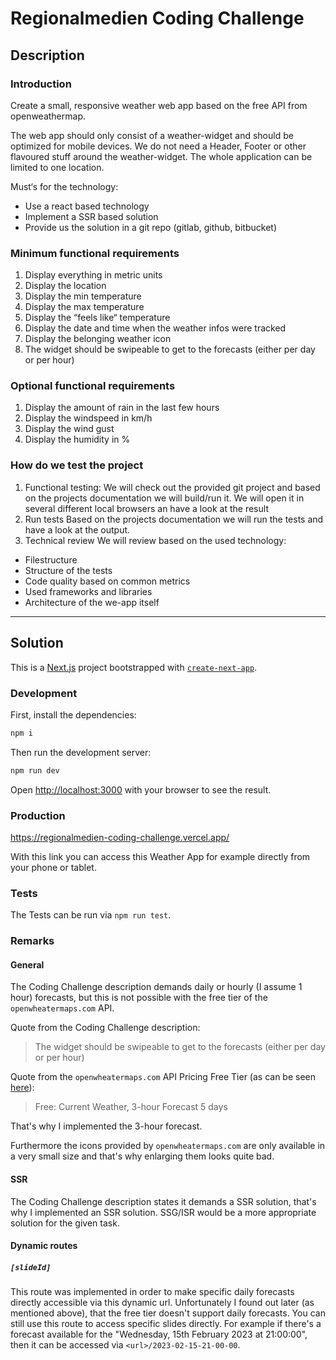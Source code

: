 # Regionalmedien Coding Challenge

## Description

### Introduction

Create a small, responsive weather web app based on the free API from openweathermap.

The web app should only consist of a weather-widget and should be optimized for mobile devices.
We do not need a Header, Footer or other flavoured stuff around the weather-widget.
The whole application can be limited to one location.

Must‘s for the technology:
- Use a react based technology
- Implement a SSR based solution
- Provide us the solution in a git repo (gitlab, github, bitbucket)

### Minimum functional requirements

1. Display everything in metric units
2. Display the location
3. Display the min temperature
4. Display the max temperature
5. Display the “feels like“ temperature
6. Display the date and time when the weather infos were tracked
7. Display the belonging weather icon
8. The widget should be swipeable to get to the forecasts (either per day or per hour)

### Optional functional requirements

1. Display the amount of rain in the last few hours
2. Display the windspeed in km/h
3. Display the wind gust
4. Display the humidity in %

### How do we test the project

1. Functional testing:
We will check out the provided git project and based on the projects documentation we will build/run it.
We will open it in several different local browsers an have a look at the result
2. Run tests
Based on the projects documentation we will run the tests and have a look at the output.
3. Technical review
We will review based on the used technology:
- Filestructure
- Structure of the tests
- Code quality based on common metrics
- Used frameworks and libraries
- Architecture of the we-app itself

---

## Solution

This is a [Next.js](https://nextjs.org/) project bootstrapped with [`create-next-app`](https://github.com/vercel/next.js/tree/canary/packages/create-next-app).

### Development

First, install the dependencies:

```bash
npm i
```

Then run the development server:

```bash
npm run dev
```

Open [http://localhost:3000](http://localhost:3000) with your browser to see the result.

### Production

https://regionalmedien-coding-challenge.vercel.app/

With this link you can access this Weather App for example directly from your phone or tablet.

### Tests

The Tests can be run via `npm run test`.

### Remarks

#### General

The Coding Challenge description demands daily or hourly (I assume 1 hour) forecasts, but this is not possible with the free tier of the `openwheatermaps.com` API.

Quote from the Coding Challenge description:

> The widget should be swipeable to get to the forecasts (either per day or per hour)

Quote from the `openwheatermaps.com` API Pricing Free Tier (as can be seen [here][1]):

> Free: Current Weather, 3-hour Forecast 5 days

That's why I implemented the 3-hour forecast.

Furthermore the icons provided by `openwheatermaps.com` are only available in a very small size and that's why enlarging them looks quite bad.

[1]: https://openweathermap.org/price

#### SSR

The Coding Challenge description states it demands a SSR solution, that's why I implemented an SSR solution. SSG/ISR would be a more appropriate solution for the given task.

#### Dynamic routes

##### `[slideId]`

This route was implemented in order to make specific daily forecasts directly accessible via this dynamic url. Unfortunately I found out later (as mentioned above), that the free tier doesn't support daily forecasts. You can still use this route to access specific slides directly. For example if there's a forecast available for the "Wednesday, 15th February 2023 at 21:00:00", then it can be accessed via `<url>/2023-02-15-21-00-00`.